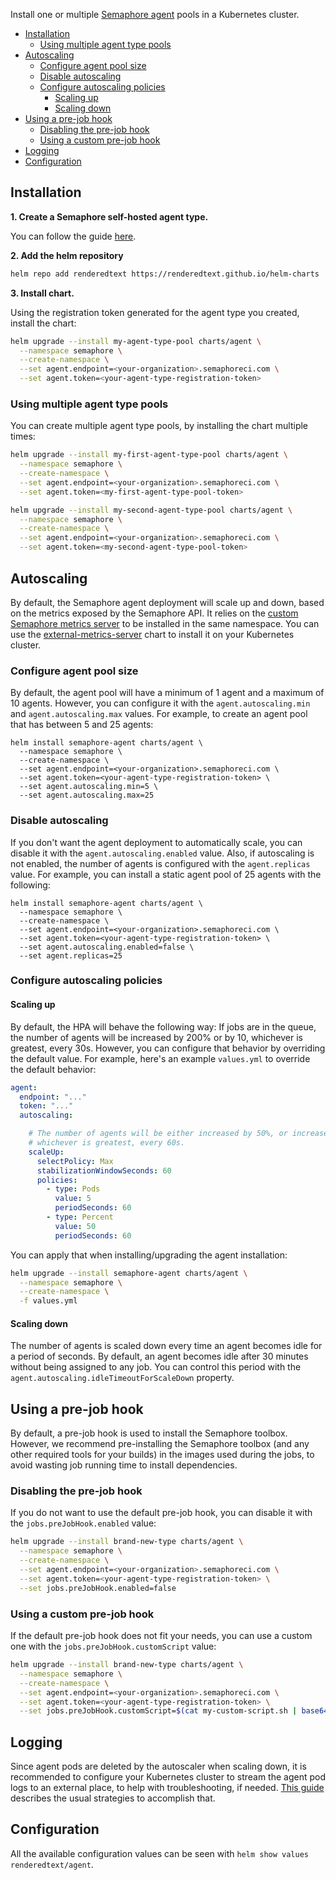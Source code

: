 Install one or multiple [Semaphore agent](https://github.com/semaphoreci/agent) pools in a Kubernetes cluster.

- [Installation](#installation)
  - [Using multiple agent type pools](#using-multiple-agent-type-pools)
- [Autoscaling](#autoscaling)
  - [Configure agent pool size](#configure-agent-pool-size)
  - [Disable autoscaling](#disable-autoscaling)
  - [Configure autoscaling policies](#configure-autoscaling-policies)
    - [Scaling up](#scaling-up)
    - [Scaling down](#scaling-down)
- [Using a pre-job hook](#using-a-pre-job-hook)
  - [Disabling the pre-job hook](#disabling-the-pre-job-hook)
  - [Using a custom pre-job hook](#using-a-custom-pre-job-hook)
- [Logging](#logging)
- [Configuration](#configuration)

## Installation

<b>1. Create a Semaphore self-hosted agent type.</b>

You can follow the guide [here](https://docs.semaphoreci.com/ci-cd-environment/self-hosted-agent-types/).

<b>2. Add the helm repository</b>

```bash
helm repo add renderedtext https://renderedtext.github.io/helm-charts
```

<b>3. Install chart.</b>

Using the registration token generated for the agent type you created, install the chart:

```bash
helm upgrade --install my-agent-type-pool charts/agent \
  --namespace semaphore \
  --create-namespace \
  --set agent.endpoint=<your-organization>.semaphoreci.com \
  --set agent.token=<your-agent-type-registration-token>
```

### Using multiple agent type pools

You can create multiple agent type pools, by installing the chart multiple times:

```bash
helm upgrade --install my-first-agent-type-pool charts/agent \
  --namespace semaphore \
  --create-namespace \
  --set agent.endpoint=<your-organization>.semaphoreci.com \
  --set agent.token=<my-first-agent-type-pool-token>

helm upgrade --install my-second-agent-type-pool charts/agent \
  --namespace semaphore \
  --create-namespace \
  --set agent.endpoint=<your-organization>.semaphoreci.com \
  --set agent.token=<my-second-agent-type-pool-token>
```

## Autoscaling

By default, the Semaphore agent deployment will scale up and down, based on the metrics exposed by the Semaphore API. It relies on the [custom Semaphore metrics server](https://github.com/renderedtext/k8s-metrics-apiserver) to be installed in the same namespace. You can use the [external-metrics-server](../external-metrics-server) chart to install it on your Kubernetes cluster.

### Configure agent pool size

By default, the agent pool will have a minimum of 1 agent and a maximum of 10 agents. However, you can configure it with the `agent.autoscaling.min` and `agent.autoscaling.max` values. For example, to create an agent pool that has between 5 and 25 agents:

```
helm install semaphore-agent charts/agent \
  --namespace semaphore \
  --create-namespace \
  --set agent.endpoint=<your-organization>.semaphoreci.com \
  --set agent.token=<your-agent-type-registration-token> \
  --set agent.autoscaling.min=5 \
  --set agent.autoscaling.max=25
```

### Disable autoscaling

If you don't want the agent deployment to automatically scale, you can disable it with the `agent.autoscaling.enabled` value. Also, if autoscaling is not enabled, the number of agents is configured with the `agent.replicas` value. For example, you can install a static agent pool of 25 agents with the following:

```
helm install semaphore-agent charts/agent \
  --namespace semaphore \
  --create-namespace \
  --set agent.endpoint=<your-organization>.semaphoreci.com \
  --set agent.token=<your-agent-type-registration-token> \
  --set agent.autoscaling.enabled=false \
  --set agent.replicas=25
```

### Configure autoscaling policies

#### Scaling up

By default, the HPA will behave the following way: If jobs are in the queue, the number of agents will be increased by 200% or by 10, whichever is greatest, every 30s. However, you can configure that behavior by overriding the default value. For example, here's an example `values.yml` to override the default behavior:

```yaml
agent:
  endpoint: "..."
  token: "..."
  autoscaling:

    # The number of agents will be either increased by 50%, or increased by 5,
    # whichever is greatest, every 60s.
    scaleUp:
      selectPolicy: Max
      stabilizationWindowSeconds: 60
      policies:
        - type: Pods
          value: 5
          periodSeconds: 60
        - type: Percent
          value: 50
          periodSeconds: 60
```

You can apply that when installing/upgrading the agent installation:

```bash
helm upgrade --install semaphore-agent charts/agent \
  --namespace semaphore \
  --create-namespace \
  -f values.yml
```

#### Scaling down

The number of agents is scaled down every time an agent becomes idle for a period of seconds. By default, an agent becomes idle after 30 minutes without being assigned to any job. You can control this period with the `agent.autoscaling.idleTimeoutForScaleDown` property.

## Using a pre-job hook

By default, a pre-job hook is used to install the Semaphore toolbox. However, we recommend pre-installing the Semaphore toolbox (and any other required tools for your builds) in the images used during the jobs, to avoid wasting job running time to install dependencies.

### Disabling the pre-job hook

If you do not want to use the default pre-job hook, you can disable it with the `jobs.preJobHook.enabled` value:

```bash
helm upgrade --install brand-new-type charts/agent \
  --namespace semaphore \
  --create-namespace \
  --set agent.endpoint=<your-organization>.semaphoreci.com \
  --set agent.token=<your-agent-type-registration-token> \
  --set jobs.preJobHook.enabled=false
```

### Using a custom pre-job hook

If the default pre-job hook does not fit your needs, you can use a custom one with the `jobs.preJobHook.customScript` value:

```bash
helm upgrade --install brand-new-type charts/agent \
  --namespace semaphore \
  --create-namespace \
  --set agent.endpoint=<your-organization>.semaphoreci.com \
  --set agent.token=<your-agent-type-registration-token> \
  --set jobs.preJobHook.customScript=$(cat my-custom-script.sh | base64)
```

## Logging

Since agent pods are deleted by the autoscaler when scaling down, it is recommended to configure your Kubernetes cluster to stream the agent pod logs to an external place, to help with troubleshooting, if needed. [This guide](https://kubernetes.io/docs/concepts/cluster-administration/logging/#cluster-level-logging-architectures) describes the usual strategies to accomplish that.

## Configuration

All the available configuration values can be seen with `helm show values renderedtext/agent`.
